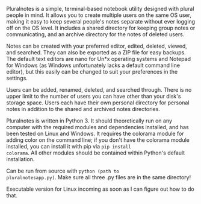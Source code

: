 Pluralnotes is a simple, terminal-based notebook utility designed with plural people in mind. It allows you to create multiple users on the same OS user, making it easy to keep several people's notes separate without ever logging off on the OS level. It includes a shared directory for keeping group notes or communicating, and an archive directory for the notes of deleted users.

Notes can be created with your preferred editor, edited, deleted, viewed, and searched. They can also be exported as a ZIP file for easy backups. The default text editors are nano for Un*x operating systems and Notepad for Windows (as Windows unfortunately lacks a default command line editor), but this easily can be changed to suit your preferences in the settings.

Users can be added, renamed, deleted, and searched through. There is no upper limit to the number of users you can have other than your disk's storage space. Users each have their own personal directory for personal notes in addition to the shared and archived notes directories.

Pluralnotes is written in Python 3. It should theoretically run on any computer with the required modules and dependencies installed, and has been tested on Linux and Windows. It requires the colorama module for adding color on the command line; if you don't have the colorama module installed, you can install it with pip via <code>pip install colorama</code>. All other modules should be contained within Python's default installation.

Can be run from source with <code>python (path to pluralnotesapp.py)</code>. Make sure all three .py files are in the same directory! 

Executable version for Linux incoming as soon as I can figure out how to do that.
